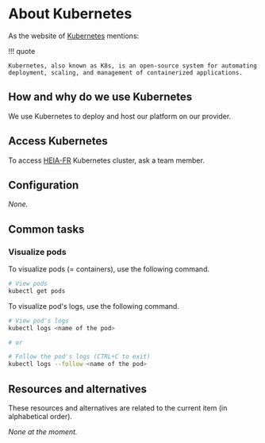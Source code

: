 # About Kubernetes

As the website of [Kubernetes](https://kubernetes.io/) mentions:

!!! quote

    Kubernetes, also known as K8s, is an open-source system for automating
    deployment, scaling, and management of containerized applications.

## How and why do we use Kubernetes

We use Kubernetes to deploy and host our platform on our provider.

## Access Kubernetes

To access [HEIA-FR](./about-heia-fr.md) Kubernetes cluster, ask a team member.

## Configuration

_None._

## Common tasks

### Visualize pods

To visualize pods (= containers), use the following command.

```sh
# View pods
kubectl get pods
```

To visualize pod's logs, use the following command.

```sh
# View pod's logs
kubectl logs <name of the pod>

# or

# Follow the pod's logs (CTRL+C to exit)
kubectl logs --follow <name of the pod>
```

## Resources and alternatives

These resources and alternatives are related to the current item (in
alphabetical order).

_None at the moment._

